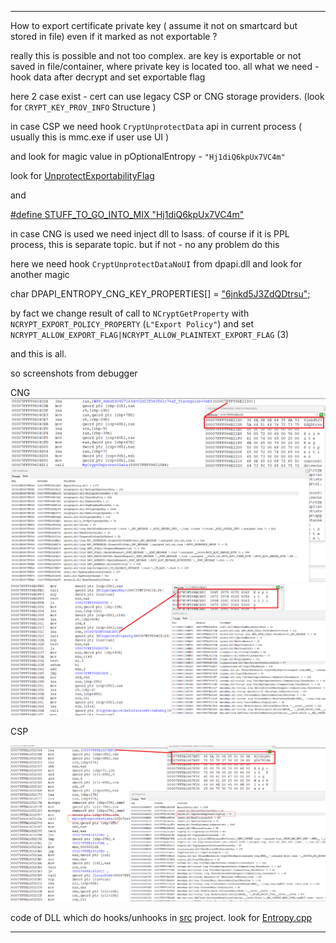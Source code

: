 ********************************************************************************

How to export certificate private key ( assume it not on smartcard but stored in file) even if it marked as not exportable ?

really this is possible and not too complex. are key is exportable or not saved in file/container, where private key is located too.
all what we need - hook data after decrypt and set exportable flag

here 2 case exist - cert can use legacy CSP or CNG storage providers. (look for `CRYPT_KEY_PROV_INFO` Structure )

in case CSP we need hook `CryptUnprotectData` api in current process ( usually this is mmc.exe if user use UI )

and look for magic value in pOptionalEntropy - `"Hj1diQ6kpUx7VC4m"`

look for [UnprotectExportabilityFlag](https://github.com/wisny101/Windows-Server-2003-Source/blob/master/ds/win32/ntcrypto/contman/contman.c#L1087)

and

[#define STUFF_TO_GO_INTO_MIX "Hj1diQ6kpUx7VC4m"](https://github.com/wisny101/Windows-Server-2003-Source/blob/master/ds/win32/ntcrypto/inc/contman.h#L58)

in case CNG is used we need inject dll to lsass. of course if it is PPL process, this is separate topic. but if not - no any problem do this

here we need hook `CryptUnprotectDataNoUI` from dpapi.dll and look for another magic

char DPAPI_ENTROPY_CNG_KEY_PROPERTIES[] = ["6jnkd5J3ZdQDtrsu";](https://o365blog.com/post/deviceidentity/)

by fact we change result of call to `NCryptGetProperty` with `NCRYPT_EXPORT_POLICY_PROPERTY` (`L"Export Policy"`) 
and set `NCRYPT_ALLOW_EXPORT_FLAG|NCRYPT_ALLOW_PLAINTEXT_EXPORT_FLAG` (3)

and this is all.

so screenshots from debugger  

CNG
![1](lsass.png)
![1](mmc-CNG.png)

CSP

![1](mmc.png)

code of DLL which do hooks/unhooks in [src](src) project. look for [Entropy.cpp](src/Entropy.cpp)


********************************************************************************
